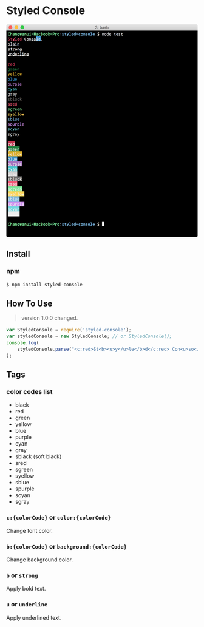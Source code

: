 Styled Console
===

![Example](example.png)

## Install

### npm

```bash
$ npm install styled-console
```

## How To Use

> version 1.0.0 changed.

```js
var StyledConsole = require('styled-console');
var styledConsole = new StyledConsole; // or StyledConsole();
console.log(
    styledConsole.parse("<c:red>St<b><u>y</u>le</b>d</c:red> Con<u>so</u><b:blue>le</b:blue>.")
);
```

## Tags

### color codes list

- black
- red
- green
- yellow
- blue
- purple
- cyan
- gray
- sblack (soft black)
- sred
- sgreen
- syellow
- sblue
- spurple
- scyan
- sgray

### `c:{colorCode}` or `color:{colorCode}`

Change font color.

### `b:{colorCode}` or `background:{colorCode}`

Change background color.

### `b` or `strong`

Apply bold text.

### `u` or `underline`

Apply underlined text.


